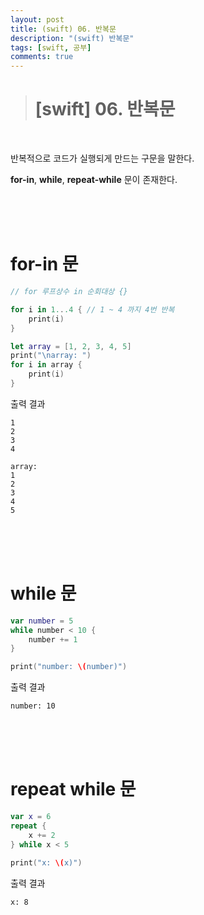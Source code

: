 ```yaml
---
layout: post
title: (swift) 06. 반복문
description: "(swift) 반복문"
tags: [swift, 공부]
comments: true
---
```


> # [swift] 06. 반복문

<br>

반복적으로 코드가 실행되게 만드는 구문을 말한다.

**for-in**, **while**, **repeat-while** 문이 존재한다.

<br>
<br>
<br>

# for-in 문

``` swift
// for 루프상수 in 순회대상 {}

for i in 1...4 { // 1 ~ 4 까지 4번 반복
    print(i)
}

let array = [1, 2, 3, 4, 5]
print("\narray: ")
for i in array {
    print(i)
}
```

출력 결과  
```
1
2
3
4

array: 
1
2
3
4
5
```

<br>
<br>
<br>

# while 문

``` swift
var number = 5
while number < 10 {
    number += 1
}

print("number: \(number)")
```

출력 결과  
```
number: 10
```

<br>
<br>
<br>

# repeat while 문

``` swift
var x = 6
repeat {
    x += 2
} while x < 5

print("x: \(x)")
```

출력 결과  
```
x: 8
```